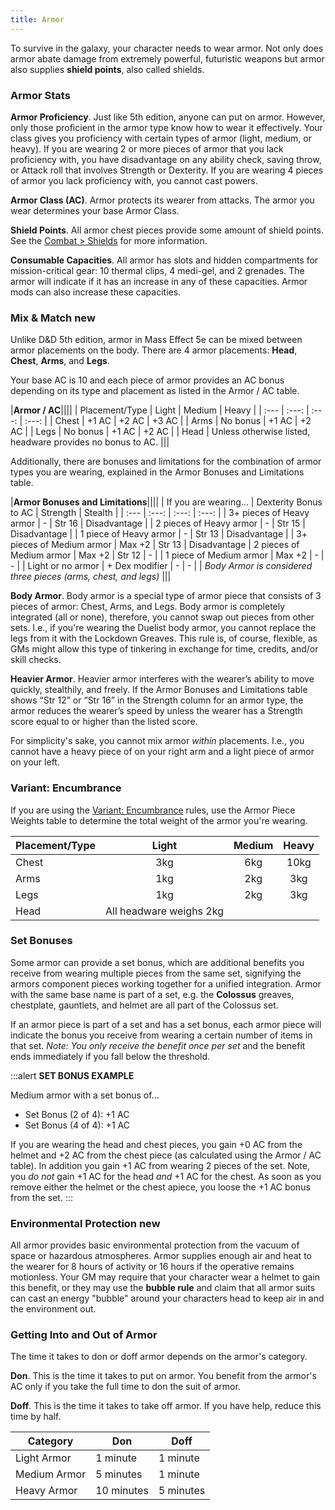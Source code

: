 ```yaml
---
title: Armor
---
```

To survive in the galaxy, your character needs to wear armor. Not only does armor abate damage from extremely powerful,
futuristic weapons but armor also supplies __shield points__, also called shields.

### Armor Stats

__Armor Proficiency__. Just like 5th edition, anyone can put on armor. However, only those proficient in the armor type
know how to wear it effectively. Your class gives you proficiency with certain types of armor (light, medium, or heavy).
If you are wearing 2 or more pieces of armor that you lack proficiency with, you have disadvantage on any ability check,
saving throw, or Attack roll that involves Strength or Dexterity. If you are wearing 4 pieces of armor you lack
proficiency with, you cannot cast powers.

__Armor Class (AC)__. Armor protects its wearer from attacks. The armor you wear determines your base Armor Class.

__Shield Points__. All armor chest pieces provide some amount of shield points.
See the [Combat > Shields](/manual/combat#shields) for more information.

__Consumable Capacities__. All armor has slots and hidden compartments for mission-critical gear: 10 thermal clips, 4 medi-gel, and 2 grenades.
The armor will indicate if it has an increase in any of these capacities. Armor mods can also increase these capacities.

### Mix & Match <v-chip color="info" small>new</v-chip>
Unlike D&D 5th edition, armor in Mass Effect 5e can be mixed between armor placements on the body. There are 4 armor placements:
__Head__, __Chest__, __Arms__, and __Legs__.

Your base AC is 10 and each piece of armor provides an AC bonus depending on its type and placement as listed in
the Armor / AC table.

|__Armor / AC__||||
| Placement/Type | Light | Medium | Heavy |
| :--- | :---: | :---: | :---: |
| Chest | +1 AC | +2 AC | +3 AC |
| Arms | No bonus | +1 AC | +2 AC |
| Legs | No bonus | +1 AC | +2 AC |
| Head | Unless otherwise listed, headware provides no bonus to AC. |||

Additionally, there are bonuses and limitations for the combination of armor types you are wearing,
explained in the Armor Bonuses and Limitations table.

|__Armor Bonuses and Limitations__||||
| If you are wearing... | Dexterity Bonus to AC | Strength | Stealth |
| :--- | :---: | :---: | :---: |
| 3+ pieces of Heavy armor | - | Str 16 | Disadvantage |
| 2 pieces of Heavy armor | - | Str 15 | Disadvantage |
| 1 piece of Heavy armor | - | Str 13 | Disadvantage |
| 3+ pieces of Medium armor | Max +2 | Str 13 | Disadvantage
| 2 pieces of Medium armor | Max +2 | Str 12 | - |
| 1 piece of Medium armor | Max +2 | - | - |
| Light or no armor | + Dex modifier | - | - |
| _Body Armor is considered three pieces (arms, chest, and legs)_ |||

__Body Armor__. Body armor is a special type of armor piece that consists of 3 pieces of armor: Chest, Arms, and Legs. Body
armor is completely integrated (all or none), therefore, you cannot swap out pieces from other sets. I.e., if you're
wearing the Duelist body armor, you cannot replace the legs from it with the Lockdown Greaves. This rule is, of course, flexible,
as GMs might allow this type of tinkering in exchange for time, credits, and/or skill checks.

__Heavier Armor__. Heavier armor interferes with the wearer’s ability to move quickly, stealthily, and freely. If the
Armor Bonuses and Limitations table shows “Str 12” or “Str 16” in the Strength column for an armor type, the armor
reduces the wearer’s speed by <me-distance length="10" /> unless the wearer has a Strength score equal to or higher than the listed score.

For simplicity's sake, you cannot mix armor *within* placements. I.e., you cannot have a heavy piece of on your right arm
and a light piece of armor on your left.

### Variant: Encumbrance
If you are using the [Variant: Encumbrance](/manual/using-ability-scores#strength) rules,
use the Armor Piece Weights table to determine the total weight of the armor you're wearing.

|Placement/Type|Light|Medium|Heavy|
|:---|:---:|:---:|:---:|
|Chest|3kg|6kg|10kg|
|Arms|1kg|2kg|3kg|
|Legs|1kg|2kg|3kg|
|Head|All headware weighs 2kg|||

### Set Bonuses
Some armor can provide a set bonus, which are additional benefits you receive from wearing multiple pieces from the same set, signifying the armors
component pieces working together for a unified integration. Armor with the same base name is part of a set, e.g. the __Colossus__ greaves, chestplate,
gauntlets, and helmet are all part of the Colossus set.

If an armor piece is part of a set and has a set bonus, each armor piece will indicate the bonus you receive from wearing
a certain number of items in that set. _Note: You only receive the benefit once per set_ and the benefit ends immediately if you fall below the threshold.

:::alert
__SET BONUS EXAMPLE__

Medium armor with a set bonus of...
- Set Bonus (2 of 4): +1 AC
- Set Bonus (4 of 4): +1 AC

If you are wearing the head and chest pieces, you gain +0 AC from the helmet and +2 AC from the chest piece (as calculated
using the Armor / AC table). In addition you gain +1 AC from wearing 2 pieces of the set. Note, you _do not_ gain +1 AC
for the head _and_ +1 AC for the chest. As soon as you remove either the helmet or the chest
apiece, you loose the +1 AC bonus from the set.
:::

### Environmental Protection <v-chip color="info" small>new</v-chip>
All armor provides basic environmental protection from the vacuum of space or hazardous atmospheres. Armor supplies enough
air and heat to the wearer for 8 hours of activity or 16 hours if the operative remains motionless. Your GM may require
that your character wear a helmet to gain this benefit, or they may use the __bubble rule__ and claim that all armor suits
can cast an energy "bubble" around your characters head to keep air in and the environment out.

### Getting Into and Out of Armor
The time it takes to don or doff armor depends on the armor's category.

__Don__. This is the time it takes to put on armor. You benefit from the armor's AC only if you take the full time to don the suit of armor.

__Doff__. This is the time it takes to take off armor. If you have help, reduce this time by half.

Category | Don | Doff
--- | --- | ---
Light Armor | 1 minute | 1 minute
Medium Armor | 5 minutes | 1 minute
Heavy Armor | 10 minutes | 5 minutes

<me-source-reference pages="62-63"></me-source-reference>

